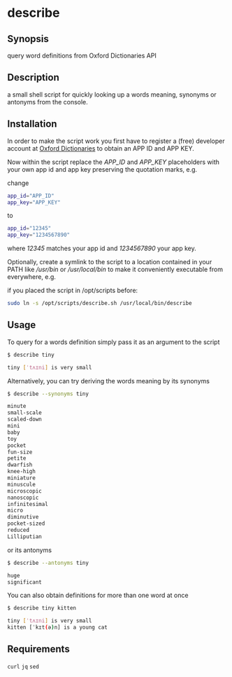 # describe

## Synopsis

query word definitions from Oxford Dictionaries API

## Description

a small shell script for quickly looking up a words meaning, synonyms or antonyms from the console.

## Installation

In order to make the script work you first have to register a (free) developer account at [Oxford Dictionaries](https://developer.oxforddictionaries.com/) to obtain an APP ID and APP KEY.

Now within the script replace the _APP_ID_ and _APP_KEY_ placeholders with your own app id and app key preserving the quotation marks, e.g.

change

```bash
app_id="APP_ID"
app_key="APP_KEY"
```

to

```bash
app_id="12345"
app_key="1234567890"
```

where _12345_ matches your app id and _1234567890_ your app key.

Optionally, create a symlink to the script to a location contained in your PATH like _/usr/bin_ or _/usr/local/bin_ to make it conveniently executable from everywhere, e.g.

if you placed the script in /opt/scripts before:

```bash
sudo ln -s /opt/scripts/describe.sh /usr/local/bin/describe
```

## Usage

To query for a words definition simply pass it as an argument to the script

```bash
$ describe tiny

tiny [ˈtʌɪni] is very small
```

Alternatively, you can try deriving the words meaning by its synonyms

```bash
$ describe --synonyms tiny

minute
small-scale
scaled-down
mini
baby
toy
pocket
fun-size
petite
dwarfish
knee-high
miniature
minuscule
microscopic
nanoscopic
infinitesimal
micro
diminutive
pocket-sized
reduced
Lilliputian
```

or its antonyms

```bash
$ describe --antonyms tiny

huge
significant
```

You can also obtain definitions for more than one word at once

```bash
$ describe tiny kitten

tiny [ˈtʌɪni] is very small
kitten [ˈkɪt(ə)n] is a young cat
```

## Requirements

`curl`
`jq`
`sed`
